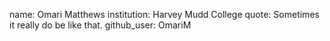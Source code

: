 name: Omari Matthews
institution: Harvey Mudd College
quote: Sometimes it really do be like that.
github_user: OmariM
